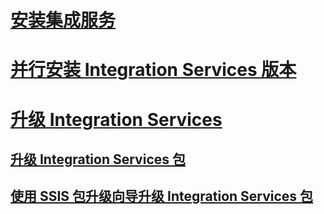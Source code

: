 # [安装集成服务](install-integration-services.md)
# [并行安装 Integration Services 版本](installing-integration-services-versions-side-by-side.md)

# [升级 Integration Services](upgrade-integration-services.md)
## [升级 Integration Services 包](upgrade-integration-services-packages.md)
## [使用 SSIS 包升级向导升级 Integration Services 包](upgrade-integration-services-packages-using-the-ssis-package-upgrade-wizard.md)
